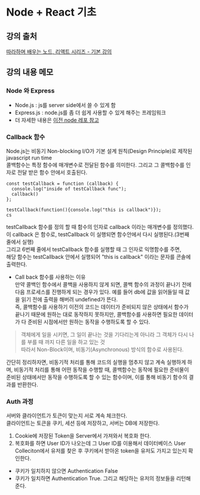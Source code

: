 # Node + React 기초  
## 강의 출처  
[따라하며 배우는 노드, 리액트 시리즈 - 기본 강의](https://www.inflearn.com/course/%EB%94%B0%EB%9D%BC%ED%95%98%EB%A9%B0-%EB%B0%B0%EC%9A%B0%EB%8A%94-%EB%85%B8%EB%93%9C-%EB%A6%AC%EC%95%A1%ED%8A%B8-%EA%B8%B0%EB%B3%B8#)  

## 강의 내용 메모  
### Node 와 Express  
* Node.js : js를 server side에서 쓸 수 있게 함  
* Express.js : node.js를 좀 더 쉽게 사용할 수 있게 해주는 프레임워크  
* 더 자세한 내용은 [이전 node 레포 참고](https://github.com/rrabit42/Node.js_practice/tree/master/Node.js)  

### Callback 함수  
Node.js는 비동기 Non-blocking I/O가 기본 설계 원칙(Design Principle)로 제작된 javascript run time  
콜백함수는 특정 함수에 매개변수로 전달된 함수를 의미한다. 그리고 그 콜백함수를 인자로 전달 받은 함수 안에서 호출된다.  

```
const testCallback = function (callback) {
  console.log("inside of testCallback func");
  callback()
};
 
testCallback(function(){console.log("this is callback")});
cs
```
testCallback 함수를 정의 할 때 함수의 인자로 callback 이라는 매개변수를 정의했다.  
이 callback 은 함수로, testCallback 이 실행되면 함수안에서 다시 실행된다.(3번째 줄에서 실행)  
그리고 6번째 줄에서 testCallback 함수를 실행할 때 그 인자로 익명함수를 주면,    
해당 함수는 testCallback 안에서 실행되어 "this is callback" 이라는 문자를 콘솔에 출력한다.  

* Call back 함수를 사용하는 이유  
만약 콜백인 함수에서 콜백을 사용하지 않게 되면, 콜백 함수의 과정이 끝나기 전에 다음 프로세스를 진행하게 되는 경우가 있다. 예를 들어 db에 값을 읽어들일 때 값을 읽기 전에 출력을 해버려 undefined가 뜬다.  
즉, 콜백함수를 사용하기 이전의 코드는 데이터가 준비되지 않은 상태에서 함수가 끝나기 때문에 원하는 대로 동작하지 못하지만, 콜백함수를 사용하면 필요한 데이터가 다 준비된 시점에서만 원하는 동작을 수행하도록 할 수 있다.  
> 객체에게 일을 시키면, 그 일이 끝나는 것을 기다리는게 아니라 그 객체가 다시 나를 부를 때 까지 다른 일을 하고 있는 것  
따라서 Non-Block이며, 비동기(Asynchronous) 방식의 함수로 사용된다.  

간단히 정리하자면, 비동기적 처리를 통해 코드의 실행을 멈추지 않고 계속 실행하게 하며, 비동기적 처리를 통해 어떤 동작을 수행할 때, 콜백함수는 동작에 필요한 준비물이 준비된 상태에서만 동작을 수행하도록 할 수 있는 함수이며, 이를 통해 비동기 함수의 결과를 반환한다.  

### Auth 과정  
서버와 클라이언트가 토큰이 맞는지 서로 계속 체크한다.  
클라이언트는 토큰을 쿠키, 세션 등에 저장하고, 서버는 DB에 저장한다.  
1. Cookie에 저장된 Token을 Server에서 가져와서 복호화 한다.  
2. 복호화를 하면 User ID가 나오는데 그 User ID를 이용해서 데이터베이스 User Colleciton에서 유저를 찾은 후 쿠키에서 받아온 token을 유저도 가지고 있는지 확인한다.  
* 쿠키가 일치하지 않으면 Authentication False  
* 쿠키가 일치하면 Authentication True. 그리고 해당하는 유저의 정보들을 리턴해준다.  





